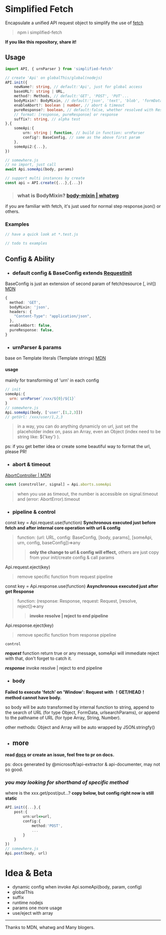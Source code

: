 # Simplified Fetch

Encapsulate a unified API request object to simplify the use of [fetch](https://developer.mozilla.org/en-US/docs/Web/API/Fetch_API)

> npm i simplified-fetch

__If you like this repository, share it!__

## Usage

```ts
import API, { urnParser } from 'simplified-fetch'

// create 'Api' on globalThis/global(nodejs)
API.init({
    newName?: string, // default:'Api', just for global access
    baseURL?: string | URL,
    method?: Methods, // default:'GET', 'POST', 'PUT'...
    bodyMixin?: BodyMixin, // default:'json', 'text', 'blob', 'formData', 'arrayBuffer'
    enableAbort?: boolean | number, // abort & timeout
    pureResponse?: boolean, // default:false, whether resolved with Response.clone()
    // format: [response, pureResponse] or response
    suffix?: string, // alpha test
},{
    someApi:{
        urn: string | function, // build in function: urnParser
        config?: BaseConfig, // same as the above first param
    },
    someApi2:{...},
})

// somewhere.js
// no import, just call
await Api.someApi(body, params)
```
```ts
// support multi instances by create
const api = API.create({...},{...})
```

>### what is BodyMixin? [body-mixin | whatwg](https://fetch.spec.whatwg.org/#body-mixin)

if you are familiar with fetch, it's just used for normal step response.json() or others.

### Examples

```js
// have a quick look at *.test.js

// todo ts examples
```

## Config & Ability

- ### default config & BaseConfig extends [RequestInit](https://fetch.spec.whatwg.org/#requestinit)
BaseConfig is just an extension of second param of fetch(resource [, init]) [MDN](https://developer.mozilla.org/en-US/docs/Web/API/WindowOrWorkerGlobalScope/fetch)
```ts
{
  method: 'GET',
  bodyMixin: 'json',
  headers: {
    "Content-Type": "application/json",
  },
  enableAbort: false,
  pureResponse: false,
}
```

- ### urnParser & params
base on Template literals (Template strings) [MDN](https://developer.mozilla.org/en-US/docs/Web/JavaScript/Reference/Template_literals)
#### usage
mainly for transforming of 'urn' in each config
```js
// init
someApi:{
  urn: urnParser`/xxx/${0}/${1}`
}
// somewhere.js
Api.someApi(body, ['user',[1,2,3]])
// getUrl: /xxx/user/1,2,3
```
>in a way, you can do anything dynamicly on url, just set the placeholder index on, pass an Array, even an Object (index need to be string like: ${'key'} ).

ps: if you get better idea or create some beautiful way to format the url, please PR!

- ### abort & timeout
[AbortController | MDN](https://developer.mozilla.org/en-US/docs/Web/API/AbortController)

```ts
const [constroller, signal] = Api.aborts.someApi
```
>when you use as timeout, the number is accessible on signal.timeout and (error: AbortError).timeout

- ### pipeline & control
const key = Api.request.use(function)
__Synchronous executed just before fetch and after internal core operation with url & config__
>function: (url: URL, config: BaseConfig, [body, params], [someApi, urn, config, baseConfig])=>any
>>__only the change to url & config will effect,__ others are just copy from your init/create config & call params

Api.request.eject(key)
>remove specific function from request pipeline

const key = Api.response.use(function)
__Asynchronous executed just after get Response__
>function: (response: Response, request: Request, [resolve, reject])=>any
>>__invoke resolve | reject to end pipeline__

Api.response.eject(key)
>remove specific function from response pipeline

`control`

___request___
function return true or any message, someApi will immediate reject with that, don't forget to catch it.

___response___
invoke resolve | reject to end pipeline

- ### body
__Failed to execute 'fetch' on 'Window': Request with ！GET/HEAD！ method cannot have body.__

so body will be auto transformed by internal function to string, append to the search of URL (for type Object, FormData, urlsearchParams), or append to the pathname of URL (for type Array, String, Number).

other methods: Object and Array will be auto wrapped by JSON.stringfy()


- ## more
__read [docs](https://benno-wu.github.io/SimplifiedFetch/) or create an issue, feel free to pr on docs.__

ps: docs generated by @microsoft/api-extractor & api-documenter, may not so good.

### _you may looking for shorthand of specific method_

where is the xxx.get/post/put...?
__copy below, but config right now is still static__
```ts
API.init({...},{
    post:{
        urn:url=>url,
        config:{
            method:'POST',
            ...
        }
    }
})
// somewhere.js
Api.post(body, url)
```

# Idea & Beta

- dynamic config when invoke Api.someApi(body, param, config)
- globalThis
- suffix
- runtime nodejs
- params one more usage
- use/eject with array

---
Thanks to MDN, whatwg and Many blogers.
